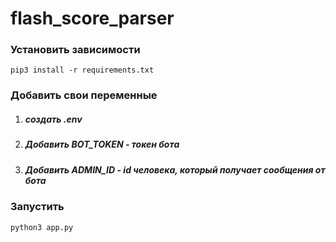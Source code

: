 # flash_score_parser

### Установить зависимости

`pip3 install -r requirements.txt`

### Добавить свои переменные

1. ##### создать .env

2. ##### Добавить **BOT_TOKEN** - токен бота

3. ##### Добавить **ADMIN_ID** - id человека, который получает сообщения от бота

### Запустить

`python3 app.py`